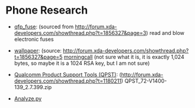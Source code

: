 Phone Research
==================
* [qfp_fuse](wiki/qfp_fuse): (sourced from http://forum.xda-developers.com/showthread.php?t=1856327&page=3)
  read and blow electronic fuses

* [wallpaper](wiki/qfp_fuse): (source: http://forum.xda-developers.com/showthread.php?t=1856327&page=5
  [morningcall](wiki/qfp_fuse#morningcall) (not sure what it is, it is exactly 1,024 bytes, so maybe it is a 1024 RSA key, but I am not sure)

* [Qualcomm Product Support Tools (QPST)](wiki/QPST): (http://forum.xda-developers.com/showthread.php?t=1180211)
  QPST_72-V1400-139_2.7.399.zip
 
* [Analyze.py](https://www.assembla.com/code/ks360/subversion/nodes/4/utils)


